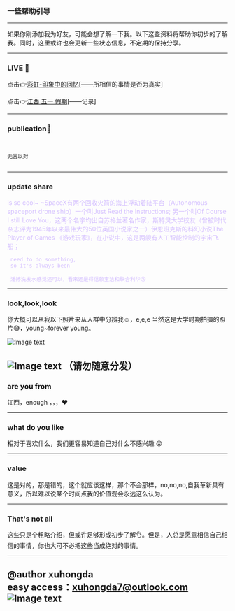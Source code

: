 ### 一些帮助引导

---

 如果你刚添加我为好友，可能会想了解一下我。以下这些资料将帮助你初步的了解我。同时，这里或许也会更新一些状态信息，不定期的保持分享。

---


### **LIVE 📡**

点击👉[彩虹-印象中的回忆](https://www.bilibili.com/video/BV1tE41157rC/)[——所相信的事情是否为真实]

点击👉[江西 五一 假期](https://www.bilibili.com/video/BV1kk4y16796/)[——记录]


---

### **publication📣**

```


无言以对


```

---

### **update share**

<html>

<span style="color: #d4bfff">

is so cool~
~SpaceX有两个回收火箭的海上浮动着陆平台（Autonomous spaceport drone ship）一个叫Just Read the Instructions; 另一个叫Of Course I still Love You，这两个名字均出自苏格兰著名作家，斯特灵大学校友（曾被时代杂志评为1945年以来最伟大的50位英国小说家之一）伊恩班克斯的科幻小说The Player of Games 《游戏玩家》，在小说中，这是两艘有人工智能控制的宇宙飞船；


     need to do something,
     so it's always been
     
     潘婷洗发水感觉还可以，看来还是得信赖宝洁和联合利华😘
</span>

</html>

---


### **look,look,look**

你大概可以从我以下照片来从人群中分辨我☺，e,e,e 当然这是大学时期拍摄的照片😅，young~forever young。

![Image text](https://pic.rmb.bdstatic.com/bjh/dfc3b26696f5f7e4e13efbded2b3f34b.jpeg@s_0,w_2000)

![Image text](https://pic.rmb.bdstatic.com/bjh/bfb30b1c69499abc9e7f7f3e2d4b50e6.jpeg)
**（请勿随意分发）**
---

### **are you from** 

江西，enough ，，，❤

---
   
### what do you like 

  相对于喜欢什么，我们更容易知道自己对什么不感兴趣 😝 
  

---

### **value**

  这是对的，那是错的，这个就应该这样，那个不会那样，no,no,no,自我革新具有意义，所以难以说某个时间点我的价值观会永远这么认为。
  

---  

### **That's not all**

   这些只是个粗略介绍，但或许足够形成初步了解👌。但是，人总是愿意相信自己相信的事情，你也大可不必把这些当成绝对的事情。


---

@author xuhongda   
easy access：xuhongda7@outlook.com  
![Image text](https://pic.rmb.bdstatic.com/bjh/fa1a2f0ae236f2b90e1a8b4812507788.png)
---
